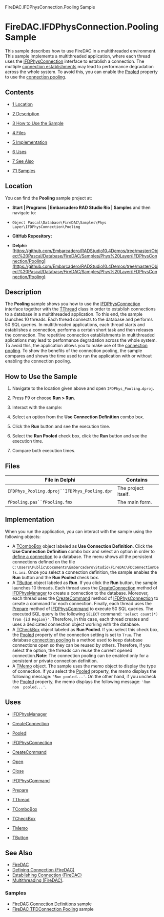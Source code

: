 FireDAC.IFDPhysConnection.Pooling Sample[]()
# FireDAC.IFDPhysConnection.Pooling Sample 


This sample describes how to use FireDAC in a multithreaded environment. This sample implements a multithreaded application, where each thread uses the [IFDPhysConnection](http://docwiki.embarcadero.com/Libraries/en/FireDAC.Phys.Intf.IFDPhysConnection) interface to establish a connection. The multiple [connection establishments](http://docwiki.embarcadero.com/RADStudio/en/Establishing_Connection_(FireDAC)) may lead to performance degradation across the whole system. To avoid this, you can enable the [Pooled](http://docwiki.embarcadero.com/Libraries/en/FireDAC.Stan.Intf.TFDConnectionDefParams.Pooled) property to use the [connection pooling](http://docwiki.embarcadero.com/RADStudio/en/Multithreading_(FireDAC)#Connection_Pooling). 
## Contents



* [1 Location](#Location)
* [2 Description](#Description)
* [3 How to Use the Sample](#How_to_Use_the_Sample)
* [4 Files](#Files)
* [5 Implementation](#Implementation)
* [6 Uses](#Uses)
* [7 See Also](#See_Also)

* [7.1 Samples](#Samples)


## Location 

You can find the **Pooling** sample project at:
* **Start | Programs | Embarcadero RAD Studio Rio | Samples** and then navigate to:

* `Object Pascal\Database\FireDAC\Samples\Phys Layer\IFDPhysConnection\Pooling`

* **GitHub Repository:**

* **Delphi:**[https://github.com/Embarcadero/RADStudio10.4Demos/tree/master/Object%20Pascal/Database/FireDAC/Samples/Phys%20Layer/IFDPhysConnection/Pooling](https://github.com/Embarcadero/RADStudio10.4Demos/tree/master/Object%20Pascal/Database/FireDAC/Samples/Phys%20Layer/IFDPhysConnection/Pooling)

## Description 

The **Pooling** sample shows you how to use the [IFDPhysConnection](http://docwiki.embarcadero.com/Libraries/en/FireDAC.Phys.Intf.IFDPhysConnection) interface together with the [TThread](http://docwiki.embarcadero.com/Libraries/en/System.Classes.TThread) class in order to establish connections to a database in a multithreaded application. To this end, the sample launches 10 threads. Each thread connects to the database and performs 50 SQL queries. In multithreaded applications, each thread starts and establishes a connection, performs a certain short task and then releases the connection. The repetitive connection establishments in multithreaded aplications may lead to performance degradation across the whole system. To avoid this, the application allows you to make use of the [connection pooling](http://docwiki.embarcadero.com/RADStudio/en/Multithreading_(FireDAC)#Connection_Pooling). To show the benefits of the connection pooling, the sample compares and shows the time used to run the application with or without enabling the connection pooling.
## How to Use the Sample 


1.  Navigate to the location given above and open `IFDPhys_Pooling.dproj`.
2.  Press F9 or choose **Run > Run**.
3.  Interact with the sample:

1.  Select an option from the **Use Connection Definition** combo box.
2.  Click the **Run** button and see the execution time.
3.  Select the **Run Pooled** check box, click the **Run** button and see the execution time.
4.  Compare both execution times.

## Files 



| File in Delphi                             | Contains          |
|--------------------------------------------|-------------------|
|`IFDPhys_Pooling.dproj``IFDPhys_Pooling.dpr`|The project itself.|
|`fPooling.pas``fPooling.fmx`                |The main form.     |


## Implementation 

When you run the application, you can interact with the sample using the following objects:
*  A [TComboBox](http://docwiki.embarcadero.com/Libraries/en/Vcl.StdCtrls.TComboBox) object labeled as **Use Connection Definition**. Click the **Use Connection Definition** combo box and select an option in order to [define a connection](http://docwiki.embarcadero.com/RADStudio/en/Defining_Connection_(FireDAC)) to a database. The menu shows all the persistent connections defined on the file `C:\Users\Public\Documents\Embarcadero\Studio\FireDAC\FDConnectionDefs.ini`. Once you select a connection definition, the sample enables the **Run** button and the **Run Pooled** check box.
*  A [TButton](http://docwiki.embarcadero.com/Libraries/en/Vcl.StdCtrls.TButton) object labeled as **Run**.  If you click the **Run** button, the sample launches 10 threads. Each thread uses the [CreateConnection](http://docwiki.embarcadero.com/Libraries/en/FireDAC.Phys.Intf.IFDPhysManager.CreateConnection) method of [IFDPhysManager](http://docwiki.embarcadero.com/Libraries/en/FireDAC.Phys.Intf.IFDPhysManager) to create a connection to the database. Moreover, each thread uses the [CreateCommand](http://docwiki.embarcadero.com/Libraries/en/FireDAC.Phys.Intf.IFDPhysConnection.CreateCommand) method of [IFDPhysConnection](http://docwiki.embarcadero.com/Libraries/en/FireDAC.Phys.Intf.IFDPhysConnection) to create a command for each connection. Finally, each thread uses the [Prepare](http://docwiki.embarcadero.com/Libraries/en/FireDAC.Phys.Intf.IFDPhysCommand.Prepare) method of [IFDPhysCommand](http://docwiki.embarcadero.com/Libraries/en/FireDAC.Phys.Intf.IFDPhysCommand) to execute 50 SQL queries. The executed SQL query is the following `SELECT` command: `'select count(*) from {id Region}'`. Therefore, in this case, each thread creates and uses a dedicated connection object working with the database.
*  A [TCheckBox](http://docwiki.embarcadero.com/Libraries/en/Vcl.StdCtrls.TCheckBox) object labeled as **Run Pooled**. If you select this check box, the [Pooled](http://docwiki.embarcadero.com/Libraries/en/FireDAC.Stan.Intf.TFDConnectionDefParams.Pooled) property of the connection setting is set to `True`. The database [connection pooling](http://docwiki.embarcadero.com/RADStudio/en/Multithreading_(FireDAC)#Connection_Pooling) is a method used to keep database connections open so they can be reused by others. Therefore, if you select the option, the threads can reuse the current opened connection.**Note**: The connection pooling can be enabled only for a persistent or private connection definition.
*  A [TMemo](http://docwiki.embarcadero.com/Libraries/en/Vcl.StdCtrls.TMemo) object. The sample uses the memo object to display the type of connection. If you select the [Pooled](http://docwiki.embarcadero.com/Libraries/en/FireDAC.Stan.Intf.TFDConnectionDefParams.Pooled) property, the memo displays the following message: `'Run pooled...'`. On the other hand, if you uncheck the [Pooled](http://docwiki.embarcadero.com/Libraries/en/FireDAC.Stan.Intf.TFDConnectionDefParams.Pooled) property, the memo displays the following message: `'Run non  pooled...'`.

## Uses 


* [IFDPhysManager](http://docwiki.embarcadero.com/Libraries/en/FireDAC.Phys.Intf.IFDPhysManager)

* [CreateConnection](http://docwiki.embarcadero.com/Libraries/en/FireDAC.Phys.Intf.IFDPhysManager.CreateConnection)
* [Pooled](http://docwiki.embarcadero.com/Libraries/en/FireDAC.Stan.Intf.TFDConnectionDefParams.Pooled)

* [IFDPhysConnection](http://docwiki.embarcadero.com/Libraries/en/FireDAC.Phys.Intf.IFDPhysConnection)

* [CreateCommand](http://docwiki.embarcadero.com/Libraries/en/FireDAC.Phys.Intf.IFDPhysConnection.CreateCommand)
* [Open](http://docwiki.embarcadero.com/Libraries/en/FireDAC.Phys.Intf.IFDPhysConnection.Open)
* [Close](http://docwiki.embarcadero.com/Libraries/en/FireDAC.Phys.Intf.IFDPhysConnection.Close)

* [IFDPhysCommand](http://docwiki.embarcadero.com/Libraries/en/FireDAC.Phys.Intf.IFDPhysCommand)

* [Prepare](http://docwiki.embarcadero.com/Libraries/en/FireDAC.Phys.Intf.IFDPhysCommand.Prepare)

* [TThread](http://docwiki.embarcadero.com/Libraries/en/System.Classes.TThread)
* [TComboBox](http://docwiki.embarcadero.com/Libraries/en/Vcl.StdCtrls.TComboBox)
* [TCheckBox](http://docwiki.embarcadero.com/Libraries/en/Vcl.StdCtrls.TCheckBox)
* [TMemo](http://docwiki.embarcadero.com/Libraries/en/Vcl.StdCtrls.TMemo)
* [TButton](http://docwiki.embarcadero.com/Libraries/en/Vcl.StdCtrls.TButton)

## See Also 


* [FireDAC](http://docwiki.embarcadero.com/RADStudio/en/FireDAC)
* [Defining Connection (FireDAC)](http://docwiki.embarcadero.com/RADStudio/en/Defining_Connection_(FireDAC))
* [Establishing Connection (FireDAC)](http://docwiki.embarcadero.com/RADStudio/en/Establishing_Connection_(FireDAC))
* [Multithreading (FireDAC)](http://docwiki.embarcadero.com/RADStudio/en/Multithreading_(FireDAC)).

### Samples 


* [FireDAC Connection Definitions](http://docwiki.embarcadero.com/CodeExamples/en/FireDAC.ConnectionDefs_Sample) sample
* [FireDAC TFDConnection Pooling](http://docwiki.embarcadero.com/CodeExamples/en/FireDAC.Pooling_Sample) sample





